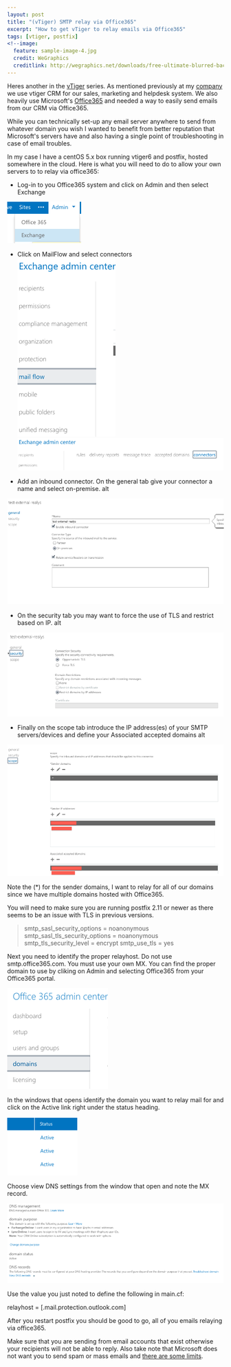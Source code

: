 ```yaml
---
layout: post
title: "(vTiger) SMTP relay via Office365"
excerpt: "How to get vTiger to relay emails via Office365"
tags: [vtiger, postfix]
<!--image:
  feature: sample-image-4.jpg
  credit: WeGraphics
  creditlink: http://wegraphics.net/downloads/free-ultimate-blurred-background-pack/-->
---
```


Heres another in the [vTiger](http://www.vtiger.com) series. As mentioned previously at my [company](http://www.sphs.ro) we use vtiger CRM for our sales, marketing and helpdesk system. We also heavily use Microsoft's [Office365](http://www.office365.com) and needed a way to easily send emails from our CRM via Office365.

While you can technically set-up any email server anywhere to send from whatever domain you wish I wanted to benefit from better reputation that Microsoft's servers have and also having a single point of troubleshooting in case of email troubles.

In my case I have a centOS 5.x box running vtiger6 and postfix, hosted somewhere in the cloud. Here is what you will need to do to allow your own servers to to relay via office365:

* Log-in to you Office365 system and click on Admin and then select Exchange

![](/images/Screen-Shot-2014-03-30-at-13-17-57.png)

* Click on MailFlow and select connectors 
![](/images/Screen-Shot-2014-03-30-at-13-19-27.png)
![](/images/Screen-Shot-2014-03-30-at-13-19-57.png)

* Add an inbound connector. On the general tab give your connector a name and select on-premise. alt

![](/images/Screen-Shot-2014-03-30-at-13-20-51.png)

* On the security tab you may want to force the use of TLS and restrict based on IP. alt

![](/images/Screen-Shot-2014-03-30-at-13-21-21.png)

* Finally on the scope tab introduce the IP address(es) of your SMTP servers/devices and define your Associated accepted domains alt

![](/images/Screen-Shot-2014-03-30-at-13-22-31.png)

Note the (*) for the sender domains, I want to relay for all of our domains since we have multiple domains hosted with Office365.

You will need to make sure you are running postfix 2.11 or newer as there seems to be an issue with TLS in previous versions.

> smtp_sasl_security_options = noanonymous
> smtp_sasl_tls_security_options = noanonymous
> smtp_tls_security_level = encrypt 
> smtp_use_tls = yes

Next you need to identify the proper relayhost. Do not use smtp.office365.com. You must use your own MX. You can find the proper domain to use by cliking on Admin and selecting Office365 from your Office365 portal. 

![](/images/Screen-Shot-2014-03-30-at-13-10-00.png)

In the windows that opens identify the domain you want to relay mail for and click on the Active link right under the status heading. 

![](/images/Screen-Shot-2014-03-30-at-13-14-14.png)

Choose view DNS settings from the window that open and note the MX record. 

![](/images/Screen-Shot-2014-03-30-at-13-25-10.png)

Use the value you just noted to define the following in main.cf:

relayhost = [<domain-tld>.mail.protection.outlook.com]

After you restart postfix you should be good to go, all of you emails relaying via office365.

Make sure that you are sending from email accounts that exist otherwise your recipients will not be able to reply. Also take note that Microsoft does not want you to send spam or mass emails and [there are some limits](http://technet.microsoft.com/en-us/library/dn554323.aspx).